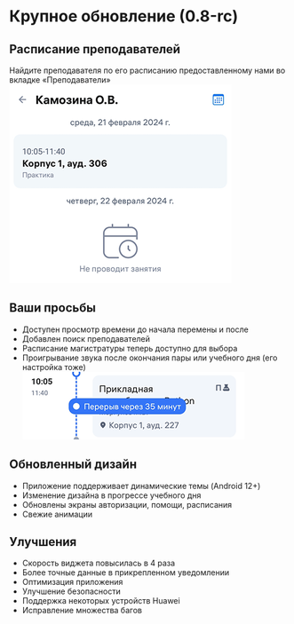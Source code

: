# Крупное обновление (0.8-rc)

## Расписание преподавателей
Найдите преподавателя по его расписанию предоставленному нами во вкладке «Преподаватели»
![Image](https://raw.githubusercontent.com/Injent/bgitucompass/master/no_classes.png)

## Ваши просьбы
- Доступен просмотр времени до начала перемены и после
- Добавлен поиск преподавателей
- Расписание магистратуры теперь доступно для выбора
- Проигрывание звука после окончания пары или учебного дня (его настройка тоже)
![Image](https://raw.githubusercontent.com/Injent/bgitucompass/master/timeline.png)

## Обновленный дизайн
- Приложение поддерживает динамические темы (Android 12+)
- Изменение дизайна в прогрессе учебного дня
- Обновлены экраны авторизации, помощи, расписания
- Свежие анимации

## Улучшения
- Скорость виджета повысилась в 4 раза
- Более точные данные в прикрепленном уведомлении
- Оптимизация приложения
- Улучшение безопасности
- Поддержка некоторых устройств Huawei 
- Исправление множества багов